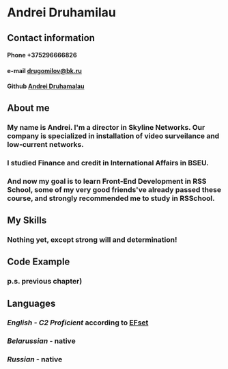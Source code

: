# **Andrei Druhamilau**

## Contact information

#### Phone +375296666826
#### e-mail drugomilov@bk.ru
#### Github [Andrei Druhamalau](https://github.com/andreidrugomilov/)  

## **About me**
### My name is Andrei. I'm a director in Skyline Networks. Our company is specialized in installation of video surveilance and low-current networks.
### I studied Finance and credit in International Affairs in BSEU.
### And now my goal is to learn Front-End Development in RSS School, some of my very good friends've already passed these course, and strongly recommended me to study in RSSchool.

## **My Skills**
### Nothing yet, except strong will and determination!

## **Code Example**
### p.s. previous chapter)

## **Languages**
### *English - C2 Proficient* according to [EFset](https://www.efset.org/)
### *Belarussian* - native
### *Russian* - native
